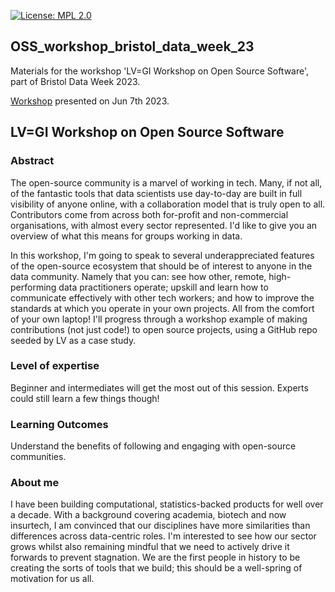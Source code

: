 <!-- badges: start -->
[![License: MPL 2.0](https://img.shields.io/badge/License-MPL%202.0-brightgreen.svg)](https://opensource.org/licenses/MPL-2.0)
  <!-- badges: end -->

## OSS_workshop_bristol_data_week_23

Materials for the workshop 'LV=GI Workshop on Open Source Software', part of Bristol Data Week 2023.

[Workshop](https://www.eventbrite.co.uk/e/lvgi-workshop-on-open-source-software-in-person-tickets-594595831137) presented on Jun 7th 2023.

## LV=GI Workshop on Open Source Software

### Abstract

The open-source community is a marvel of working in tech. Many, if not all, of the fantastic tools that data scientists use
day-to-day are built in full visibility of anyone online, with a collaboration model that is truly open to all. Contributors
come from across both for-profit and non-commercial organisations, with almost every sector represented. I'd like to give you
an overview of what this means for groups working in data.

In this workshop, I'm going to speak to several underappreciated features of the open-source ecosystem that should be of interest
to anyone in the data community. Namely that you can: see how other, remote, high-performing data practitioners operate; upskill
and learn how to communicate effectively with other tech workers; and how to improve the standards at which you operate in your
own projects. All from the comfort of your own laptop! I'll progress through a workshop example of making contributions (not just code!)
to open source projects, using a GitHub repo seeded by LV as a case study.

### Level of expertise

Beginner and intermediates will get the most out of this session. Experts could still learn a few things though!

### Learning Outcomes

Understand the benefits of following and engaging with open-source communities.

### About me

I have been building computational, statistics-backed products for well over a decade. With a background covering academia, biotech and now 
insurtech, I am convinced that our disciplines have more similarities than differences across data-centric roles. I'm interested to see how 
our sector grows whilst also remaining mindful that we need to actively drive it forwards to prevent stagnation. We are the first people in
history to be creating the sorts of tools that we build; this should be a well-spring of motivation for us all.


